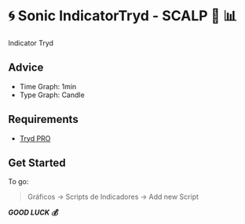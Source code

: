 # :cyclone: Sonic IndicatorTryd - SCALP :runner: :bar_chart:
Indicator Tryd

## Advice
- Time Graph: 1min
- Type Graph: Candle

## Requirements
- [Tryd PRO](https://www.tryd.com.br/)

## Get Started

To go:
> Gráficos -> Scripts de Indicadores -> Add new Script


***GOOD LUCK :moneybag:***
